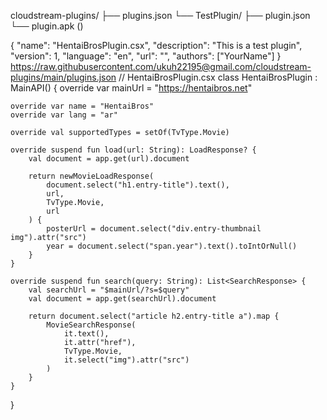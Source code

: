 cloudstream-plugins/
├── plugins.json
└── TestPlugin/
    ├── plugin.json
    └── plugin.apk ()

{
  "name": "HentaiBrosPlugin.csx",
  "description": "This is a test plugin",
  "version": 1,
  "language": "en",
  "url": "",
  "authors": ["YourName"]
}
https://raw.githubusercontent.com/ukuh22195@gmail.com/cloudstream-plugins/main/plugins.json
// HentaiBrosPlugin.csx
class HentaiBrosPlugin : MainAPI() {
    override var mainUrl = "https://hentaibros.net"

    override var name = "HentaiBros"
    override var lang = "ar"

    override val supportedTypes = setOf(TvType.Movie)

    override suspend fun load(url: String): LoadResponse? {
        val document = app.get(url).document

        return newMovieLoadResponse(
            document.select("h1.entry-title").text(),
            url,
            TvType.Movie,
            url
        ) {
            posterUrl = document.select("div.entry-thumbnail img").attr("src")
            year = document.select("span.year").text().toIntOrNull()
        }
    }

    override suspend fun search(query: String): List<SearchResponse> {
        val searchUrl = "$mainUrl/?s=$query"
        val document = app.get(searchUrl).document

        return document.select("article h2.entry-title a").map {
            MovieSearchResponse(
                it.text(),
                it.attr("href"),
                TvType.Movie,
                it.select("img").attr("src")
            )
        }
    }
}
